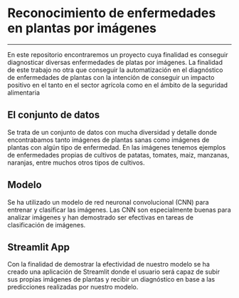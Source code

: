 # Reconocimiento de enfermedades en plantas por imágenes
------------------------------------------------------------------
 En este repositorio encontraremos un proyecto cuya finalidad es conseguir diagnosticar diversas enfermedades de platas por imágenes. La finalidad de este trabajo no otra que conseguir la automatización en el diagnóstico de enfermedades de plantas con la intención de conseguir un impacto positivo en el tanto en el sector agrícola como en el ámbito de la seguridad alimentaria

 ## El conjunto de datos
 Se trata de un conjunto de datos con mucha diversidad y detalle donde encontrabamos tanto imágenes de plantas sanas como imágenes de plantas con algún tipo de enfermedad. En las imágenes tenemos ejemplos de enfermedades propias de cultivos de patatas, tomates, maiz, manzanas, naranjas, entre muchos otros tipos de cultivos.

 ## Modelo
 Se ha utilizado un modelo de red neuronal convolucional (CNN) para entrenar y clasificar las imágenes. Las CNN son especialmente buenas para analizar imágenes y han demostrado ser efectivas en tareas de clasificación de imágenes.

 ## Streamlit App
 Con la finalidad de demostrar la efectividad de nuestro modelo se ha creado una aplicación de Streamlit donde el usuario será capaz de subir sus propias imágenes de plantas y recibir un diagnóstico en base a las predicciones realizadas por nuestro modelo.